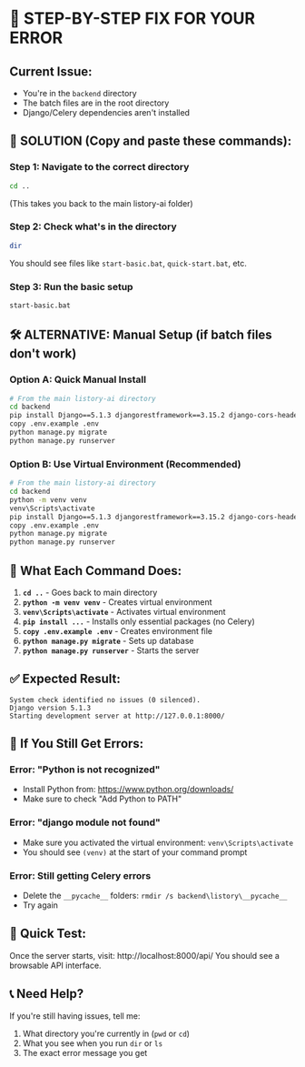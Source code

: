 # 🔧 STEP-BY-STEP FIX FOR YOUR ERROR

## Current Issue:
- You're in the `backend` directory
- The batch files are in the root directory
- Django/Celery dependencies aren't installed

## 🚀 SOLUTION (Copy and paste these commands):

### Step 1: Navigate to the correct directory
```bash
cd ..
```
(This takes you back to the main listory-ai folder)

### Step 2: Check what's in the directory
```bash
dir
```
You should see files like `start-basic.bat`, `quick-start.bat`, etc.

### Step 3: Run the basic setup
```bash
start-basic.bat
```

## 🛠️ ALTERNATIVE: Manual Setup (if batch files don't work)

### Option A: Quick Manual Install
```bash
# From the main listory-ai directory
cd backend
pip install Django==5.1.3 djangorestframework==3.15.2 django-cors-headers==4.6.0 python-decouple==3.8 openai==1.57.0 requests==2.32.3 Pillow==11.0.0
copy .env.example .env
python manage.py migrate
python manage.py runserver
```

### Option B: Use Virtual Environment (Recommended)
```bash
# From the main listory-ai directory
cd backend
python -m venv venv
venv\Scripts\activate
pip install Django==5.1.3 djangorestframework==3.15.2 django-cors-headers==4.6.0 python-decouple==3.8 openai==1.57.0 requests==2.32.3 Pillow==11.0.0
copy .env.example .env
python manage.py migrate
python manage.py runserver
```

## 📝 What Each Command Does:

1. **`cd ..`** - Goes back to main directory
2. **`python -m venv venv`** - Creates virtual environment
3. **`venv\Scripts\activate`** - Activates virtual environment
4. **`pip install ...`** - Installs only essential packages (no Celery)
5. **`copy .env.example .env`** - Creates environment file
6. **`python manage.py migrate`** - Sets up database
7. **`python manage.py runserver`** - Starts the server

## ✅ Expected Result:
```
System check identified no issues (0 silenced).
Django version 5.1.3
Starting development server at http://127.0.0.1:8000/
```

## 🚨 If You Still Get Errors:

### Error: "Python is not recognized"
- Install Python from: https://www.python.org/downloads/
- Make sure to check "Add Python to PATH"

### Error: "django module not found"
- Make sure you activated the virtual environment: `venv\Scripts\activate`
- You should see `(venv)` at the start of your command prompt

### Error: Still getting Celery errors
- Delete the `__pycache__` folders: `rmdir /s backend\listory\__pycache__`
- Try again

## 🎯 Quick Test:
Once the server starts, visit: http://localhost:8000/api/
You should see a browsable API interface.

## 📞 Need Help?
If you're still having issues, tell me:
1. What directory you're currently in (`pwd` or `cd`)
2. What you see when you run `dir` or `ls`
3. The exact error message you get
